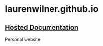 # laurenwilner.github.io

## [Hosted Documentation](https://ihmeuw.github.io/laurenwilner.github.io/)

Personal website
